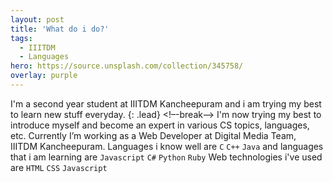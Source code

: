 ```yaml
---
layout: post
title: 'What do i do?'
tags:
  - IIITDM
  - Languages
hero: https://source.unsplash.com/collection/345758/
overlay: purple
---
```


I'm a second year student at IIITDM Kancheepuram and i am trying my best to learn new stuff everyday.
{: .lead}
<!–-break-–>
I'm now trying my best to introduce myself and become an expert in various CS topics, languages, etc. Currently I’m working as a Web Developer at Digital Media Team, IIITDM Kancheepuram. Languages i know well are `C` `C++` `Java` and languages that i am learning are `Javascript` `C#` `Python` `Ruby`
Web technologies i've used are `HTML` `CSS` `Javascript`

